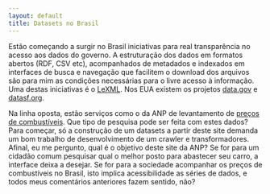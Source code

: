```yaml
---
layout: default
title: Datasets no Brasil
---
```


Est&atilde;o come&ccedil;ando a surgir no Brasil iniciativas para real
transpar&ecirc;ncia no acesso aos dados do governo. A
estrutura&ccedil;&atilde;o dos dados em formatos abertos (RDF, CSV
etc), acompanhados de metadados e indexados em interfaces de busca e
navega&ccedil;&atilde;o que facilitem o download dos arquivos
s&atilde;o para mim as condi&ccedil;&otilde;es necess&aacute;rias para
o livre acesso &agrave; informa&ccedil;&atilde;o. Uma destas
iniciativas &eacute; o [LeXML](http://www.lexml.gov.br/).  Nos EUA
existem os projetos [data.gov](http://data.gov/) e
[datasf.org](http://datasf.org/).

Na linha oposta, est&atilde;o servi&ccedil;os como o da ANP de
levantamento de [pre&ccedil;os de
combust&iacute;veis](http://www.anp.gov.br/preco/). Que tipo de
pesquisa pode ser feita com estes dados? Para come&ccedil;ar,
s&oacute; a constru&ccedil;&atilde;o de um datasets a partir deste
site demanda um bom trabalho de desenvolvimento de um crawler e
transformadores. Afinal, eu me pergunto, qual &eacute; o objetivo
deste site da ANP? Se for para um cidad&atilde;o comum pesquisar qual
o melhor posto para abastecer seu carro, a interface deixa a
desejar. Se for para a sociedade acompanhar os pre&ccedil;os de
combust&iacute;veis no Brasil, isto implica acessibilidade as
s&eacute;ries de dados, e todos meus coment&aacute;rios anteriores
fazem sentido, n&atilde;o?

